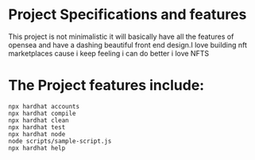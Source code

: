 # Project Specifications and features

This project is not minimalistic it will basically have all the features of opensea and have a dashing beautiful front end design.I love building nft marketplaces cause i keep feeling i can do better i love NFTS

# The Project features include:

```shell
npx hardhat accounts
npx hardhat compile
npx hardhat clean
npx hardhat test
npx hardhat node
node scripts/sample-script.js
npx hardhat help
```
